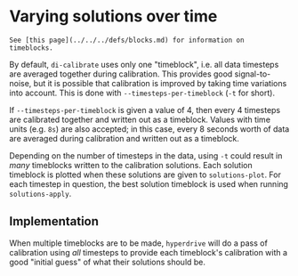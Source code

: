 # Varying solutions over time

~~~admonish tip
See [this page](../../../defs/blocks.md) for information on timeblocks.
~~~

By default, `di-calibrate` uses only one "timeblock", i.e. all data timesteps
are averaged together during calibration. This provides good signal-to-noise,
but it is possible that calibration is improved by taking time variations into
account. This is done with `--timesteps-per-timeblock` (`-t` for short).

If `--timesteps-per-timeblock` is given a value of 4, then every 4 timesteps are
calibrated together and written out as a timeblock. Values with time units (e.g.
`8s`) are also accepted; in this case, every 8 seconds worth of data are
averaged during calibration and written out as a timeblock.

Depending on the number of timesteps in the data, using `-t` could result in
*many* timeblocks written to the calibration solutions. Each solution timeblock
is plotted when these solutions are given to `solutions-plot`. For each timestep
in question, the best solution timeblock is used when running `solutions-apply`.

## Implementation

When multiple timeblocks are to be made, `hyperdrive` will do a pass of
calibration using *all* timesteps to provide each timeblock's calibration with a
good "initial guess" of what their solutions should be.

